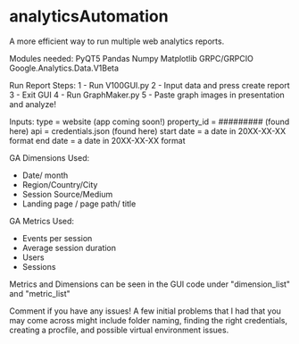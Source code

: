 # analyticsAutomation
A more efficient way to run multiple web analytics reports.

Modules needed:
PyQT5
Pandas
Numpy
Matplotlib
GRPC/GRPCIO
Google.Analytics.Data.V1Beta

Run Report Steps:
1 - Run V100GUI.py
2 - Input data and press create report
3 - Exit GUI
4 - Run GraphMaker.py
5 - Paste graph images in presentation and analyze!

Inputs:
type = website (app coming soon!)
property_id = ######### (found here)
api = credentials.json (found here)
start date = a date in 20XX-XX-XX format
end date = a date in 20XX-XX-XX format

GA Dimensions Used:
- Date/ month
- Region/Country/City
- Session Source/Medium
- Landing page / page path/ title

GA Metrics Used:
- Events per session
- Average session duration
- Users
- Sessions

Metrics and Dimensions can be seen in the GUI code under "dimension_list"  and "metric_list"

Comment if you have any issues! A few initial problems that I had that you may come across might include folder naming, finding the right credentials, creating a procfile, and possible virtual environment issues.
